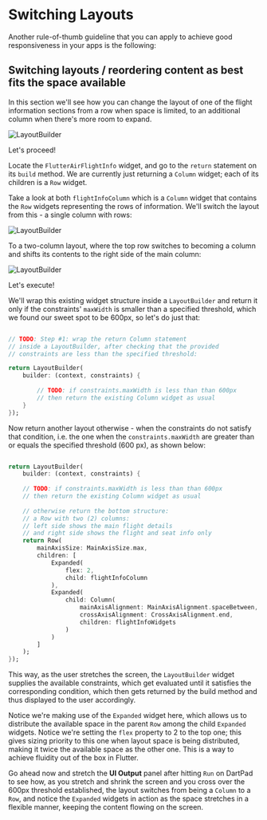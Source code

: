 # Switching Layouts

Another rule-of-thumb guideline that you can apply to achieve good responsiveness in your apps is the following:

## Switching layouts / reordering content as best fits the space available

In this section we'll see how you can change the layout of one of the flight information sections from a row when space is limited, to an additional column when there's more room to expand.

![LayoutBuilder](http://localhost:8080/images/layoutswitch.gif)

Let's proceed!

Locate the ```FlutterAirFlightInfo``` widget, and go to the ```return``` statement on its ```build``` method. We are currently just returning a ```Column``` widget; each of its children is a ```Row``` widget.

Take a look at both ```flightInfoColumn``` which is a ```Column``` widget that contains the ```Row``` widgets representing the rows of information. We'll switch the layout from this - a single column with rows:

![LayoutBuilder](http://localhost:8080/images/step6_1.png)

To a two-column layout, where the top row switches to becoming a column and shifts its contents to the right side of the main column: 

![LayoutBuilder](http://localhost:8080/images/step6_2.png)

Let's execute!

We'll wrap this existing widget structure inside a ```LayoutBuilder``` and return it only if the constraints' ```maxWidth``` is smaller than a specified threshold, which we found our sweet spot to be 600px, so let's do just that:

```dart

// TODO: Step #1: wrap the return Column statement
// inside a LayoutBuilder, after checking that the provided
// constraints are less than the specified threshold:

return LayoutBuilder(
    builder: (context, constraints) {
    
        // TODO: if constraints.maxWidth is less than than 600px
        // then return the existing Column widget as usual
    }
});

```

Now return another layout otherwise - when the constraints do not satisfy that condition, i.e. the one when the ```constraints.maxWidth``` are greater than or equals the specified threshold (600 px), as shown below:

```dart

return LayoutBuilder(
    builder: (context, constraints) {
    
    // TODO: if constraints.maxWidth is less than than 600px
    // then return the existing Column widget as usual
    
    // otherwise return the bottom structure:
    // a Row with two (2) columns:
    // left side shows the main flight details
    // and right side shows the flight and seat info only
    return Row(
        mainAxisSize: MainAxisSize.max,
        children: [
            Expanded(
                flex: 2,
                child: flightInfoColumn
            ),
            Expanded(
                child: Column(
                    mainAxisAlignment: MainAxisAlignment.spaceBetween,
                    crossAxisAlignment: CrossAxisAlignment.end,
                    children: flightInfoWidgets
                )
            )
        ]
    );
});

```

This way, as the user stretches the screen, the ```LayoutBuilder``` widget supplies the available constraints, which get evaluated until it satisfies the corresponding condition, which then gets returned by the build method and thus displayed to the user accordingly.

Notice we're making use of the ```Expanded``` widget here, which allows us to distribute the available space in the parent ```Row``` among the child ```Expanded``` widgets. Notice we're setting the ```flex``` property to 2 to the top one; this gives sizing priority to this one when layout space is being distributed, making it twice the available space as the other one. This is a way to achieve fluidity out of the box in Flutter.

Go ahead now and stretch the **UI Output** panel after hitting ```Run``` on DartPad to see how, as you stretch and shrink the screen and you cross over the 600px threshold established, the layout switches from being a ```Column``` to a ```Row```, and notice the ```Expanded``` widgets in action as the space stretches in a flexible manner, keeping the content flowing on the screen.

